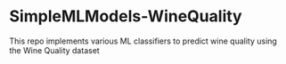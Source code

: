 # SimpleMLModels-WineQuality
This repo implements various ML classifiers to predict wine quality using the Wine Quality dataset
